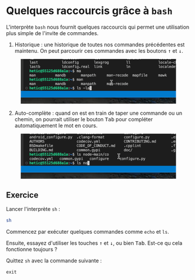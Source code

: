 # Quelques raccourcis grâce à `bash`

L'interprète `bash` nous fournit quelques raccourcis qui permet une utilisation plus simple de l'invite de commandes.

1. Historique : une historique de toutes nos commandes précédentes est maintenu. On peut parcourir ces commandes avec les boutons <kbd>↑</kbd> et <kbd>↓</kbd>.

<figure><img src="../../.gitbook/assets/history.gif" alt=""><figcaption></figcaption></figure>

2. Auto-complète : quand on est en train de taper une commande ou un chemin, on pourrait utiliser le bouton <kbd>Tab</kbd> pour compléter automatiquement le mot en cours.

<figure><img src="../../.gitbook/assets/autocomplete.gif" alt=""><figcaption></figcaption></figure>

## Exercice

Lancer l'interprète `sh` :

```bash
sh
```

Commencez par exécuter quelques commandes comme `echo` et `ls`.

Ensuite, essayez d'utiliser les touches <kbd>↑</kbd> et <kbd>↓</kbd>, ou bien  <kbd>Tab</kbd>. Est-ce qu cela fonctionne toujours ?

Quittez `sh` avec la commande suivante :

```
exit
```